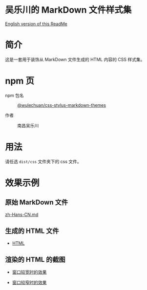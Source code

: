 # 吴乐川的 MarkDown 文件样式集


[English version of this ReadMe](./ReadMe.md)


# 简介

这是一套用于装饰从 MarkDown 文件生成的 HTML 内容的 CSS 样式集。



# npm 页

<dl>
<dt>npm 包名</dt>
<dd>

[@wulechuan/css-stylus-markdown-themes](https://www.npmjs.com/package/@wulechuan/css-stylus-markdown-themes)

</dd>
<dt>作者</dt>
<dd><p>南昌吴乐川</p></dd>
</dl>




# 用法

请任选 `dist/css` 文件夹下的 css 文件。




# 效果示例

## 原始 MarkDown 文件

[zh-Hans-CN.md](./docs/examples/source-markdown-files/zh-Hans-CN.md)

## 生成的 HTML 文件

- [HTML](./docs/examples/rendered/html/zh-hans-cn.html)


## 渲染的 HTML 的截图

- [窗口较宽时的效果](./docs/examples/rendered/snapshots/zh-Hans-CN-窗口较宽时的效果.png)

- [窗口较窄时的效果](./docs/examples/rendered/snapshots/zh-Hans-CN-窗口较窄时的效果.png)

